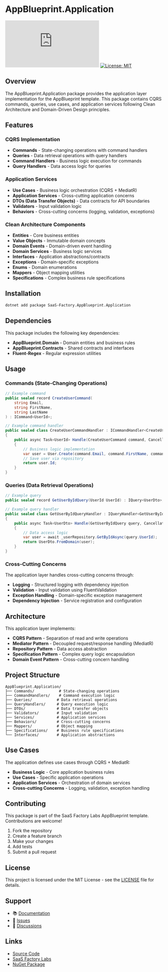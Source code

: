 # AppBlueprint.Application

[![NuGet Version](https://img.shields.io/nuget/v/SaaS-Factory.AppBlueprint.Application)](https://www.nuget.org/packages/SaaS-Factory.AppBlueprint.Application)
[![License: MIT](https://img.shields.io/badge/License-MIT-yellow.svg)](https://opensource.org/licenses/MIT)

## Overview

The AppBlueprint.Application package provides the application layer implementation for the AppBlueprint template. This package contains CQRS commands, queries, use cases, and application services following Clean Architecture and Domain-Driven Design principles.

## Features

### CQRS Implementation
- **Commands** - State-changing operations with command handlers
- **Queries** - Data retrieval operations with query handlers  
- **Command Handlers** - Business logic execution for commands
- **Query Handlers** - Data access logic for queries

### Application Services
- **Use Cases** - Business logic orchestration (CQRS + MediatR)
- **Application Services** - Cross-cutting application concerns
- **DTOs (Data Transfer Objects)** - Data contracts for API boundaries
- **Validators** - Input validation logic
- **Behaviors** - Cross-cutting concerns (logging, validation, exceptions)

### Clean Architecture Components
- **Entities** - Core business entities
- **Value Objects** - Immutable domain concepts
- **Domain Events** - Domain-driven event handling
- **Domain Services** - Business logic services
- **Interfaces** - Application abstractions/contracts
- **Exceptions** - Domain-specific exceptions
- **Enums** - Domain enumerations
- **Mappers** - Object mapping utilities
- **Specifications** - Complex business rule specifications

## Installation

```bash
dotnet add package SaaS-Factory.AppBlueprint.Application
```

## Dependencies

This package includes the following key dependencies:

- **AppBlueprint.Domain** - Domain entities and business rules
- **AppBlueprint.Contracts** - Shared contracts and interfaces
- **Fluent-Regex** - Regular expression utilities

## Usage

### Commands (State-Changing Operations)

```csharp
// Example command
public sealed record CreateUserCommand(
    string Email,
    string FirstName,
    string LastName
) : ICommand<UserId>;

// Example command handler
public sealed class CreateUserCommandHandler : ICommandHandler<CreateUserCommand, UserId>
{
    public async Task<UserId> Handle(CreateUserCommand command, CancellationToken cancellationToken)
    {
        // Business logic implementation
        var user = User.Create(command.Email, command.FirstName, command.LastName);
        // Save user via repository
        return user.Id;
    }
}
```

### Queries (Data Retrieval Operations)

```csharp
// Example query
public sealed record GetUserByIdQuery(UserId UserId) : IQuery<UserDto>;

// Example query handler
public sealed class GetUserByIdQueryHandler : IQueryHandler<GetUserByIdQuery, UserDto>
{
    public async Task<UserDto> Handle(GetUserByIdQuery query, CancellationToken cancellationToken)
    {
        // Data access logic
        var user = await _userRepository.GetByIdAsync(query.UserId);
        return UserDto.FromDomain(user);
    }
}
```

### Cross-Cutting Concerns

The application layer handles cross-cutting concerns through:

- **Logging** - Structured logging with dependency injection
- **Validation** - Input validation using FluentValidation
- **Exception Handling** - Domain-specific exception management
- **Dependency Injection** - Service registration and configuration

## Architecture

This application layer implements:

- **CQRS Pattern** - Separation of read and write operations
- **Mediator Pattern** - Decoupled request/response handling (MediatR)
- **Repository Pattern** - Data access abstraction
- **Specification Pattern** - Complex query logic encapsulation
- **Domain Event Pattern** - Cross-cutting concern handling

## Project Structure

```
AppBlueprint.Application/
├── Commands/           # State-changing operations
├── CommandHandlers/    # Command execution logic
├── Queries/           # Data retrieval operations
├── QueryHandlers/     # Query execution logic
├── DTOs/              # Data transfer objects
├── Validators/        # Input validation
├── Services/          # Application services
├── Behaviors/         # Cross-cutting concerns
├── Mappers/           # Object mapping
├── Specifications/    # Business rule specifications
└── Interfaces/        # Application abstractions
```

## Use Cases

The application defines use cases through CQRS + MediatR:

- **Business Logic** - Core application business rules
- **Use Cases** - Specific application operations
- **Application Services** - Orchestration of domain services
- **Cross-cutting Concerns** - Logging, validation, exception handling

## Contributing

This package is part of the SaaS Factory Labs AppBlueprint template. Contributions are welcome!

1. Fork the repository
2. Create a feature branch
3. Make your changes
4. Add tests
5. Submit a pull request

## License

This project is licensed under the MIT License - see the [LICENSE](https://github.com/saas-factory-labs/Saas-Factory/blob/main/LICENSE) file for details.

## Support

- 📚 [Documentation](https://github.com/saas-factory-labs/Saas-Factory)
- 🐛 [Issues](https://github.com/saas-factory-labs/Saas-Factory/issues)
- 💬 [Discussions](https://github.com/saas-factory-labs/Saas-Factory/discussions)

## Links

- [Source Code](https://github.com/saas-factory-labs/Saas-Factory)
- [SaaS Factory Labs](https://github.com/saas-factory-labs)
- [NuGet Package](https://www.nuget.org/packages/SaaS-Factory.AppBlueprint.Application)